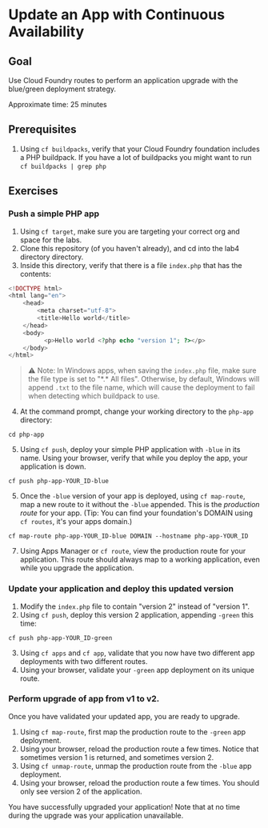# Update an App with Continuous Availability

## Goal

Use Cloud Foundry routes to perform an application upgrade with the blue/green deployment strategy.

Approximate time: 25 minutes

## Prerequisites

1. Using `cf buildpacks`, verify that your Cloud Foundry foundation includes a PHP buildpack. If you have a lot of buildpacks you might want to run `cf buildpacks | grep php`

## Exercises

### Push a simple PHP app

1. Using `cf target`, make sure you are targeting your correct org and space for the labs.
2. Clone this repository (of you haven't already), and cd into the lab4 directory directory.
3. Inside this directory, verify that there is a file `index.php` that has the contents:
```php
<!DOCTYPE html>
<html lang="en">
    <head>
        <meta charset="utf-8">
        <title>Hello world</title>
    </head>
    <body>
          <p>Hello world <?php echo "version 1"; ?></p>
    </body>
</html>
```
> :warning: Note: In Windows apps, when saving the `index.php` file, make sure the file type is set to "\*.\* All files". Otherwise, by default, Windows will append `.txt` to the file name, which will cause the deployment to fail when detecting which buildpack to use.
4. At the command prompt, change your working directory to the `php-app` directory:
```shell
cd php-app
```
5. Using `cf push`, deploy your simple PHP application with `-blue` in its name. Using your browser, verify that while you deploy the app, your application is down.
```shell
cf push php-app-YOUR_ID-blue
```
5. Once the `-blue` version of your app is deployed, using `cf map-route`, map a new route to it without the `-blue` appended. This is the *production route* for your app. (Tip: You can find your foundation's DOMAIN using `cf routes`, it's your apps domain.)
```shell
cf map-route php-app-YOUR_ID-blue DOMAIN --hostname php-app-YOUR_ID
```
7. Using Apps Manager or `cf route`, view the production route for your application. This route should always map to a working application, even while you upgrade the application.

### Update your application and deploy this updated version

1. Modify the `index.php` file to contain "version 2" instead of "version 1".
2. Using `cf push`, deploy this version 2 application, appending `-green` this time:
```shell
cf push php-app-YOUR_ID-green
```
3. Using `cf apps` and `cf app`, validate that you now have two different app deployments with two different routes.
4. Using your browser, validate your `-green` app deployment on its unique route.

### Perform upgrade of app from v1 to v2.

Once you have validated your updated app, you are ready to upgrade.

1. Using `cf map-route`, first map the production route to the `-green` app deployment.
2. Using your browser, reload the production route a few times. Notice that sometimes version 1 is returned, and sometimes version 2.
3. Using `cf unmap-route`, unmap the production route from the `-blue` app deployment.
4. Using your browser, reload the production route a few times. You should only see version 2 of the application.

You have successfully upgraded your application! Note that at no time during the upgrade was your application unavailable.
